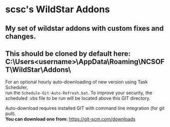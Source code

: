 # scsc's WildStar Addons
My set of wildstar addons with custom fixes and changes.
--
This should be cloned by default here:<br>
C:\Users\<username>\AppData\Roaming\NCSOFT\WildStar\Addons\
--
For an optional hourly auto-downloading of new version using Task Scheduler,<br>
run the `Schedule-Git-Auto-Refresh.bat`. To improve your security, the<br>
scheduled .vbs file to be run will be located above this GIT directory.<br>

Auto-download requires installed GIT with command line integration (for git pull).<br>
**You can download one from:** https://git-scm.com/downloads